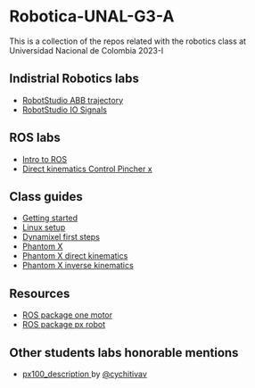 # Robotica-UNAL-G3-A
This is a collection of the repos related with the robotics class at Universidad Nacional de Colombia 2023-I

## Indistrial Robotics labs
- [RobotStudio ABB trajectory](https://github.com/Robotica-UNAL-G3-A/robotics-lab1)
- [RobotStudio IO Signals](https://github.com/Robotica-UNAL-G3-A/robotics-lab2)

## ROS labs
- [Intro to ROS](https://github.com/Robotica-UNAL-G3-A/robotics-lab3)
- [Direct kinematics Control Pincher x](https://github.com/Robotica-UNAL-G3-A/robotics-lab4)

## Class guides
- [Getting started](https://github.com/fegonzalez7/rob_unal_clase1)
- [Linux setup](https://github.com/fegonzalez7/rob_unal_clase2)
- [Dynamixel first steps](https://github.com/fegonzalez7/rob_unal_clase3)
- [Phantom X](https://github.com/fegonzalez7/rob_unal_clase4)
- [Phantom X direct kinematics](https://github.com/fegonzalez7/rob_unal_clase5)
- [Phantom X inverse kinematics](https://github.com/fegonzalez7/rob_unal_clase6)


## Resources
- [ROS package one motor](https://github.com/fegonzalez7/dynamixel_one_motor)
- [ROS package  px robot](https://github.com/felipeg17/px_robot)

## Other students labs honorable mentions
- [px100_description ](https://github.com/cychitivav/px100_description) by [@cychitivav](https://github.com/cychitivav)



